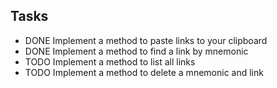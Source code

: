 ## Tasks
- DONE Implement a method to paste links to your clipboard
- DONE Implement a method to find a link by mnemonic
- TODO Implement a method to list all links
- TODO Implement a method to delete a mnemonic and link

